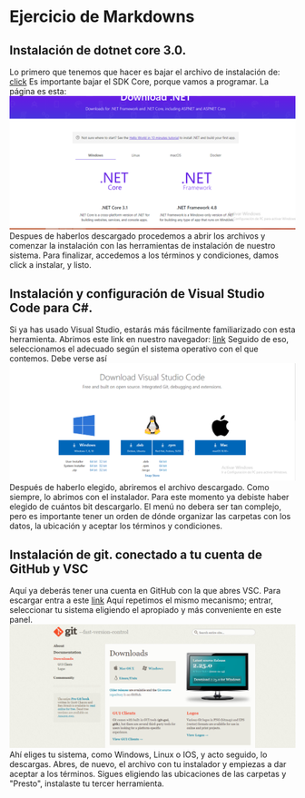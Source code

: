 # Ejercicio de Markdowns

## Instalación de dotnet core 3.0.
Lo primero que tenemos que hacer es bajar el archivo de instalación de:
[click](https://dotnet.microsoft.com/download/dotnet-core/3.0)
Es importante bajar el SDK Core, porque vamos a programar. La página es esta:
![inicio](https://github.com/elrowber21/POO/blob/master/captura.PNG)
Despues de haberlos descargado procedemos a abrir los archivos y comenzar la instalación con las herramientas de instalación de nuestro sistema.
Para finalizar, accedemos a los términos y condiciones, damos click a instalar, y listo.
 
## Instalación y configuración de Visual Studio Code para C#.
Si ya has usado Visual Studio, estarás más fácilmente familiarizado con esta herramienta.
Abrimos este link en nuestro navegador:
[link](https://code.visualstudio.com/download)
Seguido de eso, seleccionamos el adecuado según el sistema operativo con el que contemos. Debe verse así
![ejemplo](https://github.com/elrowber21/POO/blob/master/vsc.PNG)
Después de haberlo elegido, abriremos el archivo descargado. Como siempre, lo abrimos con el instalador. Para este momento ya debiste haber elegido de cuántos bit descargarlo.
El menú no debera ser tan complejo, pero es importante tener un orden de dónde organizar las carpetas con los datos, la ubicación y aceptar los términos y condiciones.


## Instalación de git. conectado a tu cuenta de GitHub y VSC
Aquí ya deberás tener una cuenta en GitHub con la que abres VSC.
Para escargar entra a este
[link](https://git-scm.com/downloads)
Aquí repetimos el mismo mecanismo; entrar, seleccionar tu sistema eligiendo el apropiado y más conveniente en este panel.
![entra_aqui](https://github.com/elrowber21/POO/blob/master/g.PNG)
Ahí eliges tu sistema, como Windows, Linux o IOS, y acto seguido, lo descargas.
Abres, de nuevo, el archivo con tu instalador y empiezas a dar aceptar a los términos. Sigues eligiendo las ubicaciones de las carpetas y "Presto", instalaste tu tercer herramienta.